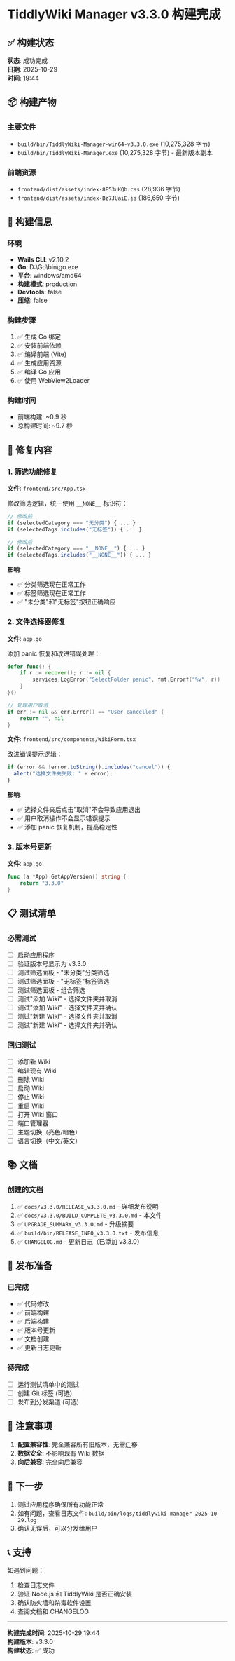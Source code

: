 # TiddlyWiki Manager v3.3.0 构建完成

## ✅ 构建状态

**状态**: 成功完成  
**日期**: 2025-10-29  
**时间**: 19:44

## 📦 构建产物

### 主要文件

- `build/bin/TiddlyWiki-Manager-win64-v3.3.0.exe` (10,275,328 字节)
- `build/bin/TiddlyWiki-Manager.exe` (10,275,328 字节) - 最新版本副本

### 前端资源

- `frontend/dist/assets/index-8E53uKQb.css` (28,936 字节)
- `frontend/dist/assets/index-Bz7JUaiE.js` (186,650 字节)

## 🔧 构建信息

### 环境

- **Wails CLI**: v2.10.2
- **Go**: D:\Go\bin\go.exe
- **平台**: windows/amd64
- **构建模式**: production
- **Devtools**: false
- **压缩**: false

### 构建步骤

1. ✅ 生成 Go 绑定
2. ✅ 安装前端依赖
3. ✅ 编译前端 (Vite)
4. ✅ 生成应用资源
5. ✅ 编译 Go 应用
6. ✅ 使用 WebView2Loader

### 构建时间

- 前端构建: ~0.9 秒
- 总构建时间: ~9.7 秒

## 🐛 修复内容

### 1. 筛选功能修复

**文件**: `frontend/src/App.tsx`

修改筛选逻辑，统一使用 `__NONE__` 标识符：

```typescript
// 修改前
if (selectedCategory === "无分类") { ... }
if (selectedTags.includes("无标签")) { ... }

// 修改后
if (selectedCategory === "__NONE__") { ... }
if (selectedTags.includes("__NONE__")) { ... }
```

**影响**:

- ✅ 分类筛选现在正常工作
- ✅ 标签筛选现在正常工作
- ✅ "未分类"和"无标签"按钮正确响应

### 2. 文件选择器修复

**文件**: `app.go`

添加 panic 恢复和改进错误处理：

```go
defer func() {
    if r := recover(); r != nil {
        services.LogError("SelectFolder panic", fmt.Errorf("%v", r))
    }
}()

// 处理用户取消
if err != nil && err.Error() == "User cancelled" {
    return "", nil
}
```

**文件**: `frontend/src/components/WikiForm.tsx`

改进错误提示逻辑：

```typescript
if (error && !error.toString().includes("cancel")) {
  alert("选择文件夹失败: " + error);
}
```

**影响**:

- ✅ 选择文件夹后点击"取消"不会导致应用退出
- ✅ 用户取消操作不会显示错误提示
- ✅ 添加 panic 恢复机制，提高稳定性

### 3. 版本号更新

**文件**: `app.go`

```go
func (a *App) GetAppVersion() string {
    return "3.3.0"
}
```

## 📋 测试清单

### 必需测试

- [ ] 启动应用程序
- [ ] 验证版本号显示为 v3.3.0
- [ ] 测试筛选面板 - "未分类"分类筛选
- [ ] 测试筛选面板 - "无标签"标签筛选
- [ ] 测试筛选面板 - 组合筛选
- [ ] 测试"添加 Wiki" - 选择文件夹并取消
- [ ] 测试"添加 Wiki" - 选择文件夹并确认
- [ ] 测试"新建 Wiki" - 选择文件夹并取消
- [ ] 测试"新建 Wiki" - 选择文件夹并确认

### 回归测试

- [ ] 添加新 Wiki
- [ ] 编辑现有 Wiki
- [ ] 删除 Wiki
- [ ] 启动 Wiki
- [ ] 停止 Wiki
- [ ] 重启 Wiki
- [ ] 打开 Wiki 窗口
- [ ] 端口管理器
- [ ] 主题切换（亮色/暗色）
- [ ] 语言切换（中文/英文）

## 📚 文档

### 创建的文档

1. ✅ `docs/v3.3.0/RELEASE_v3.3.0.md` - 详细发布说明
2. ✅ `docs/v3.3.0/BUILD_COMPLETE_v3.3.0.md` - 本文件
3. ✅ `UPGRADE_SUMMARY_v3.3.0.md` - 升级摘要
4. ✅ `build/bin/RELEASE_INFO_v3.3.0.txt` - 发布信息
5. ✅ `CHANGELOG.md` - 更新日志（已添加 v3.3.0）

## 🚀 发布准备

### 已完成

- ✅ 代码修改
- ✅ 前端构建
- ✅ 后端构建
- ✅ 版本号更新
- ✅ 文档创建
- ✅ 更新日志更新

### 待完成

- [ ] 运行测试清单中的测试
- [ ] 创建 Git 标签 (可选)
- [ ] 发布到分发渠道 (可选)

## 📝 注意事项

1. **配置兼容性**: 完全兼容所有旧版本，无需迁移
2. **数据安全**: 不影响现有 Wiki 数据
3. **向后兼容**: 完全向后兼容

## 🎯 下一步

1. 测试应用程序确保所有功能正常
2. 如有问题，查看日志文件: `build/bin/logs/tiddlywiki-manager-2025-10-29.log`
3. 确认无误后，可以分发给用户

## 📞 支持

如遇到问题：

1. 检查日志文件
2. 验证 Node.js 和 TiddlyWiki 是否正确安装
3. 确认防火墙和杀毒软件设置
4. 查阅文档和 CHANGELOG

---

**构建完成时间**: 2025-10-29 19:44  
**构建版本**: v3.3.0  
**构建状态**: ✅ 成功
